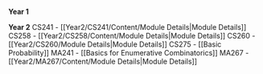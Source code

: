 **Year 1**

**Year 2** 
CS241 - [[Year2/CS241/Content/Module Details|Module Details]]
CS258 - [[Year2/CS258/Content/Module Details|Module Details]]
CS260 - [[Year2/CS260/Module Details|Module Details]]
CS275 - [[Basic Probability]]
MA241 - [[Basics for Enumerative Combinatorics]]
MA267 - [[Year2/MA267/Content/Module Details|Module Details]]